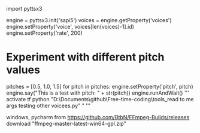 import pyttsx3

engine = pyttsx3.init('sapi5')
voices = engine.getProperty('voices')
engine.setProperty('voice', voices[len(voices)-1].id)
engine.setProperty('rate', 200)

# Experiment with different pitch values
pitches = [0.5, 1.0, 1.5]
for pitch in pitches:
    engine.setProperty('pitch', pitch)
    engine.say("This is a test with pitch: " + str(pitch))
    engine.runAndWait()
'''
activate tf
python "D:\Documents\github\Free-time-coding\tools\_read to me args testing other voicees.py" "
'''


windows, pycharm
from https://github.com/BtbN/FFmpeg-Builds/releases
download "ffmpeg-master-latest-win64-gpl.zip"








